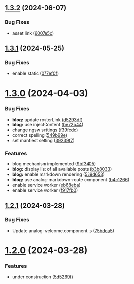 ## [1.3.2](https://github.com/Johanneslueke/webpage/compare/v1.3.1...v1.3.2) (2024-06-07)


### Bug Fixes

* asset link ([6007e5c](https://github.com/Johanneslueke/webpage/commit/6007e5c001ad710ddd9ed5330cf26c265726f682))

## [1.3.1](https://github.com/Johanneslueke/webpage/compare/v1.3.0...v1.3.1) (2024-05-25)


### Bug Fixes

* enable static ([077ef0f](https://github.com/Johanneslueke/webpage/commit/077ef0f1a279d96a484e0fbb902cde1d7a2b5571))

# [1.3.0](https://github.com/Johanneslueke/webpage/compare/v1.2.1...v1.3.0) (2024-04-03)


### Bug Fixes

* **blog:** update routerLink ([d5293df](https://github.com/Johanneslueke/webpage/commit/d5293df4ea02ed539d3d6a279a28e743161ed17a))
* **blog:** use injectContent ([be72b44](https://github.com/Johanneslueke/webpage/commit/be72b4467e9b21fab896a3621ef72e2ba2712fbb))
* change ngsw settings ([f39fcdc](https://github.com/Johanneslueke/webpage/commit/f39fcdcde54a56b16de21a662f1861c71e2a98d3))
* correct spelling ([549b99e](https://github.com/Johanneslueke/webpage/commit/549b99e5651b50212f516ef9275d2b70cc051716))
* set manfiest setting ([39239f7](https://github.com/Johanneslueke/webpage/commit/39239f7bfe2d1b6d4850624104912aee83c57c22))


### Features

* blog mechanism implemented ([9bf3405](https://github.com/Johanneslueke/webpage/commit/9bf3405bd94a1364f43dcd14187a810c324fa26a))
* **blog:** display list of all available posts ([b3b8033](https://github.com/Johanneslueke/webpage/commit/b3b8033823e394246a5ae7657139248a02c30451))
* **blog:** enable markdown rendering ([539d653](https://github.com/Johanneslueke/webpage/commit/539d6534801033da7fd471cb321888b34ebe4c24))
* **blog:** use analog-markdown-route component ([b4c1266](https://github.com/Johanneslueke/webpage/commit/b4c1266d9a223addbf2d5a107500e4bef2d787f8))
* enable service worker ([eb68eba](https://github.com/Johanneslueke/webpage/commit/eb68ebadae16c6bca7d01eb7c6877a487abf3f5c))
* enable service worker ([f917fb0](https://github.com/Johanneslueke/webpage/commit/f917fb07e1cc88761c518e405701d919250839ca))

## [1.2.1](https://github.com/Johanneslueke/webpage/compare/v1.2.0...v1.2.1) (2024-03-28)


### Bug Fixes

* Update analog-welcome.component.ts ([75bdca5](https://github.com/Johanneslueke/webpage/commit/75bdca53b744e377fd097177cbadd01dca9c980e))

# [1.2.0](https://github.com/Johanneslueke/webpage/compare/v1.1.0...v1.2.0) (2024-03-28)


### Features

* under construction ([5d5269f](https://github.com/Johanneslueke/webpage/commit/5d5269fa44a3b9c8b7fc722bc72dfdb0c8774b99))
